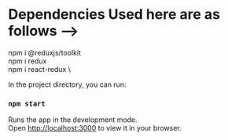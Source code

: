 # Dependencies Used here are as follows -->
npm i @reduxjs/toolkit \
npm i redux \
npm i react-redux \



In the project directory, you can run:

### `npm start`

Runs the app in the development mode.\
Open [http://localhost:3000](http://localhost:3000) to view it in your browser.

